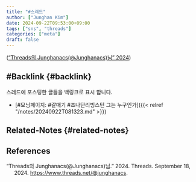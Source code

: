 ```yaml
---
title: "#스레드"
author: ["Junghan Kim"]
date: 2024-09-22T09:53:00+09:00
tags: ["sns", "threads"]
categories: ["meta"]
draft: false
---
```


(<a href="#citeproc_bib_item_1">“Threads의 Junghanacs(@Junghanacs)님” 2024</a>)

<!--more-->


## #Backlink {#backlink}



스레드에 포스팅한 글들을 백링크로 표시 합니다.

-   [#모닝페이지: #갈매기 #조나단리빙스턴 그는 누구인가]({{< relref "/notes/20240922T081323.md" >}})


## Related-Notes {#related-notes}

## References

<style>.csl-entry{text-indent: -1.5em; margin-left: 1.5em;}</style><div class="csl-bib-body">
  <div class="csl-entry"><a id="citeproc_bib_item_1"></a>“Threads의 Junghanacs(@Junghanacs)님.” 2024. Threads. September 18, 2024. <a href="https://www.threads.net/@junghanacs">https://www.threads.net/@junghanacs</a>.</div>
</div>
